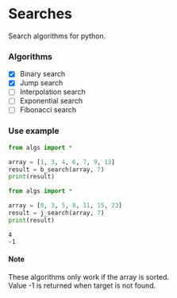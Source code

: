 # Searches
Search algorithms for python.

### Algorithms
- [x] Binary search
- [x] Jump search
- [ ] Interpolation search
- [ ] Exponential search
- [ ] Fibonacci search

### Use example
```python
from algs import *

array = [1, 3, 4, 6, 7, 9, 13]
result = b_search(array, 7)
print(result)
```  
```python
from algs import *

array = [0, 3, 5, 8, 11, 15, 23]
result = j_search(array, 7)
print(result)
```  

```shell
4
-1
```

#### Note
These algorithms only work if the array is sorted.  
Value -1 is returned when target is not found.
